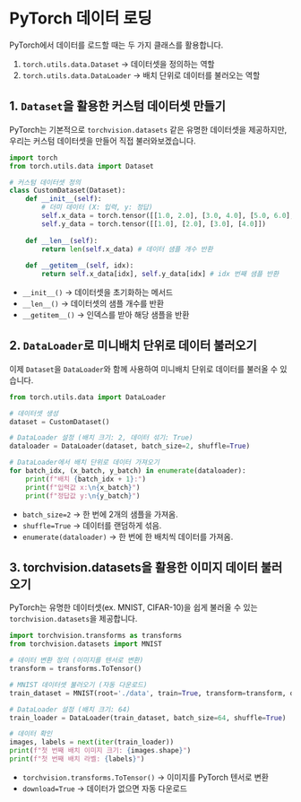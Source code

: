 # PyTorch 데이터 로딩

PyTorch에서 데이터를 로드할 때는 두 가지 클래스를 활용합니다.

1. `torch.utils.data.Dataset` → 데이터셋을 정의하는 역할
2. `torch.utils.data.DataLoader` → 배치 단위로 데이터를 불러오는 역할

## 1. `Dataset`을 활용한 커스텀 데이터셋 만들기

PyTorch는 기본적으로 `torchvision.datasets` 같은 유명한 데이터셋을 제공하지만, 우리는 커스텀 데이터셋을 만들어 직접 불러와보겠습니다.

```python
import torch
from torch.utils.data import Dataset

# 커스텀 데이터셋 정의
class CustomDataset(Dataset):
	def __init__(self):
		# 더미 데이터 (X: 입력, y: 정답)
		self.x_data = torch.tensor([[1.0, 2.0], [3.0, 4.0], [5.0, 6.0], [7.0, 8.0]])
		self.y_data = torch.tensor([[1.0], [2.0], [3.0], [4.0]])
				
	def __len__(self):
		return len(self.x_data) # 데이터 샘플 개수 반환
				
	def __getitem__(self, idx):
		return self.x_data[idx], self.y_data[idx] # idx 번째 샘플 반환
```

- `__init__()`  → 데이터셋을 초기화하는 메서드
- `__len__()` → 데이터셋의 샘플 개수를 반환
- `__getitem__()` → 인덱스를 받아 해당 샘플을 반환

## 2. `DataLoader`로 미니배치 단위로 데이터 불러오기

이제 `Dataset`을 `DataLoader`와 함께 사용하여 미니배치 단위로 데이터를 불러올 수 있습니다.

```python
from torch.utils.data import DataLoader

# 데이터셋 생성
dataset = CustomDataset()

# DataLoader 설정 (배치 크기: 2, 데이터 섞기: True)
dataloader = DataLoader(dataset, batch_size=2, shuffle=True)

# DataLoader에서 배치 단위로 데이터 가져오기
for batch_idx, (x_batch, y_batch) in enumerate(dataloader):
	print(f"배치 {batch_idx + 1}:")
	print(f"입력값 x:\n{x_batch}")
	print(f"정답값 y:\n{y_batch}")		
```

- `batch_size=2` → 한 번에 2개의 샘플을 가져옴.
- `shuffle=True` → 데이터를 랜덤하게 섞음.
- `enumerate(dataloader)` → 한 번에 한 배치씩 데이터를 가져옴.

## 3. torchvision.datasets을 활용한 이미지 데이터 불러오기

PyTorch는 유명한 데이터셋(ex. MNIST, CIFAR-10)을 쉽게 불러올 수 있는 `torchvision.datasets`을 제공합니다.

```python
import torchvision.transforms as transforms
from torchvision.datasets import MNIST

# 데이터 변환 정의 (이미지를 텐서로 변환)
transform = transforms.ToTensor()

# MNIST 데이터셋 불러오기 (자동 다운로드)
train_dataset = MNIST(root='./data', train=True, transform=transform, download=True)

# DataLoader 설정 (배치 크기: 64)
train_loader = DataLoader(train_dataset, batch_size=64, shuffle=True)

# 데이터 확인
images, labels = next(iter(train_loader))
print(f"첫 번째 배치 이미지 크기: {images.shape}")
print(f"첫 번째 배치 라벨: {labels}")
```

- `torchvision.transforms.ToTensor()` → 이미지를 PyTorch 텐서로 변환
- `download=True` → 데이터가 없으면 자동 다운로드